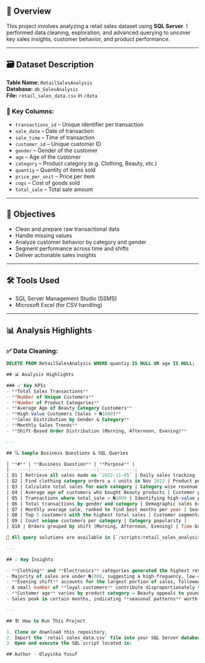 ## 📌 Overview

This project involves analyzing a retail sales dataset using **SQL Server**. I performed data cleaning, exploration, and advanced querying to uncover key sales insights, customer behavior, and product performance.

---

## 🗃️ Dataset Description

**Table Name:** `RetailSalesAnalysis`  
**Database:** `db_SalesAnalysis`  
**File:** `retail_sales_data.csv` in `/data`

### 🧾 Key Columns:
- `transactions_id` – Unique identifier per transaction
- `sale_date` – Date of transaction
- `sale_time` – Time of transaction
- `customer_id` – Unique customer ID
- `gender` – Gender of the customer
- `age` – Age of the customer
- `category` – Product category (e.g. Clothing, Beauty, etc.)
- `quantiy` – Quantity of items sold
- `price_per_unit` – Price per item
- `cogs` – Cost of goods sold
- `total_sale` – Total sale amount

---

## 🎯 Objectives

- Clean and prepare raw transactional data
- Handle missing values
- Analyze customer behavior by category and gender
- Segment performance across time and shifts
- Deliver actionable sales insights

---

## 🛠️ Tools Used

- SQL Server Management Studio (SSMS)
- Microsoft Excel (for CSV handling)

---

## 📊 Analysis Highlights

### ✅ Data Cleaning:
```sql
DELETE FROM RetailSalesAnalysis WHERE quantiy IS NULL OR age IS NULL;

## 📊 Analysis Highlights

### ✅ Key KPIs
- **Total Sales Transactions**
- **Number of Unique Customers**
- **Number of Product Categories**
- **Average Age of Beauty Category Customers**
- **High-Value Customers (Sales > ₦1000)**
- **Sales Distribution by Gender & Category**
- **Monthly Sales Trends**
- **Shift-Based Order Distribution (Morning, Afternoon, Evening)**

---

## 🔍 Sample Business Questions & SQL Queries

| **#** | **Business Question** | **Purpose** |
|-------|------------------------|-------------|
| Q1 | Retrieve all sales made on `2022-11-05` | Daily sales tracking |
| Q2 | Find clothing category orders ≥ 4 units in Nov 2022 | Product performance in a timeframe |
| Q3 | Calculate total sales for each category | Category-wise revenue |
| Q4 | Average age of customers who bought Beauty products | Customer profiling |
| Q5 | Transactions where total_sale > ₦1000 | Identifying high-value purchases |
| Q6 | Total transactions by gender and category | Demographic sales breakdown |
| Q7 | Monthly average sale, ranked to find best months per year | Seasonality analysis |
| Q8 | Top 5 customers with the highest total sales | Customer segmentation |
| Q9 | Count unique customers per category | Category popularity |
| Q10 | Orders grouped by shift (Morning, Afternoon, Evening) | Time-based operational insight |

📁 All query solutions are available in [`/scripts/retail_sales_analysis.sql`](./scripts/retail_sales_analysis.sql)

---

## 💡 Key Insights

- **Clothing** and **Electronics** categories generated the highest revenue.
- Majority of sales are under ₦1000, suggesting a high-frequency, low-cost retail model.
- **Evening shift** accounts for the largest portion of sales, followed by Morning.
- A small number of **loyal customers** contribute disproportionately to revenue.
- **Customer age** varies by product category — Beauty appeals to younger demographics.
- Sales peak in certain months, indicating **seasonal patterns** worth leveraging in promotions.

---

## 🏗 How to Run This Project

1. Clone or download this repository.
2. Import the `retail_sales_data.csv` file into your SQL Server database.
3. Open and execute the SQL script located in:

## Author - Olayinka Yusuf
